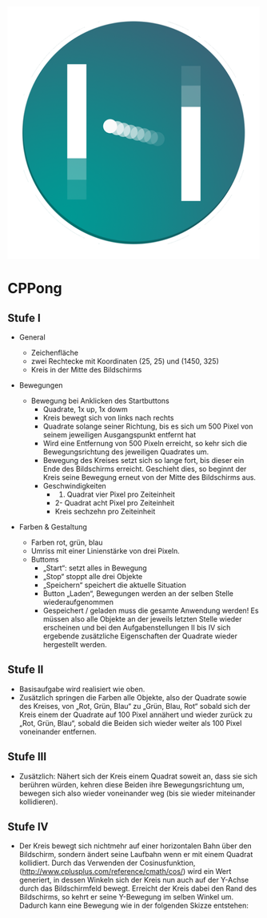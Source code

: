 ![GitHub Logo](/gfx/CPPong512.png)

# CPPong

## Stufe I

* General
  * Zeichenfläche 
  * zwei Rechtecke mit Koordinaten (25, 25) und (1450, 325) 
  * Kreis in der Mitte des Bildschirms

* Bewegungen
  * Bewegung bei Anklicken des Startbuttons
    * Quadrate, 1x up, 1x dowm
    * Kreis bewegt sich von links nach rechts
    * Quadrate solange seiner Richtung, bis es sich um 500 Pixel von seinem jeweiligen Ausgangspunkt entfernt hat
    * Wird eine Entfernung von 500 Pixeln erreicht, so kehr sich die Bewegungsrichtung des jeweiligen Quadrates um.
    * Bewegung des Kreises setzt sich so lange fort, bis dieser ein Ende des Bildschirms erreicht. 
      Geschieht dies, so beginnt der Kreis seine Bewegung erneut von der Mitte des Bildschirms aus.
    * Geschwindigkeiten
      * 1. Quadrat vier Pixel pro Zeiteinheit 
      * 2- Quadrat acht Pixel pro Zeiteinheit  
      * Kreis sechzehn pro Zeiteinheit 

* Farben & Gestaltung
  * Farben rot, grün, blau
  * Umriss mit einer Linienstärke von drei Pixeln.
  * Buttoms
    * „Start“: setzt alles in Bewegung
    * „Stop“ stoppt alle drei Objekte
    * „Speichern“ speichert die aktuelle Situation 
    * Button „Laden“, Bewegungen werden an der selben Stelle wiederaufgenommen 
    * Gespeichert / geladen muss die gesamte Anwendung werden! 
    Es müssen also alle Objekte an der jeweils letzten Stelle wieder erscheinen und bei den Aufgabenstellungen II bis IV sich ergebende zusätzliche Eigenschaften der Quadrate wieder hergestellt werden.

## Stufe II

* Basisaufgabe wird realisiert wie oben. 
* Zusätzlich springen die Farben alle Objekte, also der Quadrate sowie des Kreises, von „Rot, Grün, Blau“ zu „Grün, Blau, Rot“ sobald sich der Kreis einem der Quadrate auf 100 Pixel annähert und wieder zurück zu „Rot, Grün, Blau“, sobald die Beiden sich wieder weiter als 100 Pixel voneinander entfernen.

## Stufe III

* Zusätzlich: Nähert sich der Kreis einem Quadrat soweit an, dass sie sich berühren würden, kehren diese Beiden ihre Bewegungsrichtung um, bewegen sich also wieder voneinander weg (bis sie wieder miteinander kollidieren).

## Stufe IV

* Der Kreis bewegt sich nichtmehr auf einer horizontalen Bahn über den Bildschirm, sondern ändert seine Laufbahn wenn er mit einem Quadrat kollidiert. Durch das Verwenden der Cosinusfunktion, (http://www.cplusplus.com/reference/cmath/cos/) wird ein Wert generiert, in dessen Winkeln sich der Kreis nun auch auf der Y-Achse durch das Bildschirmfeld bewegt. Erreicht der Kreis dabei den Rand des Bildschirms, so kehrt er seine Y-Bewegung im selben Winkel um. Dadurch kann eine Bewegung wie in der folgenden Skizze entstehen: